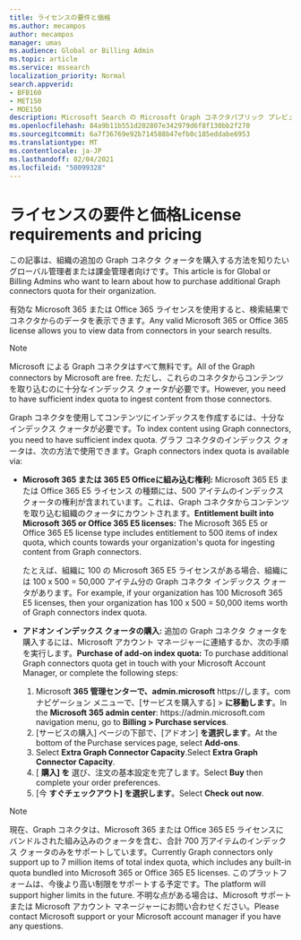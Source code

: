 ```yaml
---
title: ライセンスの要件と価格
ms.author: mecampos
author: mecampos
manager: umas
ms.audience: Global or Billing Admin
ms.topic: article
ms.service: mssearch
localization_priority: Normal
search.appverid:
- BFB160
- MET150
- MOE150
description: Microsoft Search の Microsoft Graph コネクタパブリック プレビューのライセンス要件と価格
ms.openlocfilehash: 84a9b11b551d202807e342979d6f8f130bb2f270
ms.sourcegitcommit: 6a7f36769e92b714588b47efb0c185eddabe6953
ms.translationtype: MT
ms.contentlocale: ja-JP
ms.lasthandoff: 02/04/2021
ms.locfileid: "50099328"
---
```

<!---Previous ms.author: rusamai --->

# <a name="license-requirements-and-pricing"></a><span data-ttu-id="0c850-103">ライセンスの要件と価格</span><span class="sxs-lookup"><span data-stu-id="0c850-103">License requirements and pricing</span></span>

<span data-ttu-id="0c850-104">この記事は、組織の追加の Graph コネクタ クォータを購入する方法を知りたいグローバル管理者または課金管理者向けです。</span><span class="sxs-lookup"><span data-stu-id="0c850-104">This article is for Global or Billing Admins who want to learn about how to purchase additional Graph connectors quota for their organization.</span></span>

<span data-ttu-id="0c850-105">有効な Microsoft 365 または Office 365 ライセンスを使用すると、検索結果でコネクタからのデータを表示できます。</span><span class="sxs-lookup"><span data-stu-id="0c850-105">Any valid Microsoft 365 or Office 365 license allows you to view data from connectors in your search results.</span></span>

>[!NOTE]
><span data-ttu-id="0c850-106">Microsoft による Graph コネクタはすべて無料です。</span><span class="sxs-lookup"><span data-stu-id="0c850-106">All of the Graph connectors by Microsoft are free.</span></span> <span data-ttu-id="0c850-107">ただし、これらのコネクタからコンテンツを取り込むのに十分なインデックス クォータが必要です。</span><span class="sxs-lookup"><span data-stu-id="0c850-107">However, you need to have sufficient index quota to ingest content from those connectors.</span></span>

<span data-ttu-id="0c850-108">Graph コネクタを使用してコンテンツにインデックスを作成するには、十分なインデックス クォータが必要です。</span><span class="sxs-lookup"><span data-stu-id="0c850-108">To index content using Graph connectors, you need to have sufficient index quota.</span></span> <span data-ttu-id="0c850-109">グラフ コネクタのインデックス クォータは、次の方法で使用できます。</span><span class="sxs-lookup"><span data-stu-id="0c850-109">Graph connectors index quota is available via:</span></span>

- <span data-ttu-id="0c850-110">**Microsoft 365 または 365 E5 Officeに組み込む権利:** Microsoft 365 E5 または Office 365 E5 ライセンス の種類には、500 アイテムのインデックス クォータの権利が含まれています。これは、Graph コネクタからコンテンツを取り込む組織のクォータにカウントされます。</span><span class="sxs-lookup"><span data-stu-id="0c850-110">**Entitlement built into Microsoft 365 or Office 365 E5 licenses:** The Microsoft 365 E5 or Office 365 E5 license type includes entitlement to 500 items of index quota, which counts towards your organization's quota for ingesting content from Graph connectors.</span></span>

    <span data-ttu-id="0c850-111">たとえば、組織に 100 の Microsoft 365 E5 ライセンスがある場合、組織には 100 x 500 = 50,000 アイテム分の Graph コネクタ インデックス クォータがあります。</span><span class="sxs-lookup"><span data-stu-id="0c850-111">For example, if your organization has 100 Microsoft 365 E5 licenses, then your organization has 100 x 500 = 50,000 items worth of Graph connectors index quota.</span></span>
- <span data-ttu-id="0c850-112">**アドオン インデックス クォータの購入:** 追加の Graph コネクタ クォータを購入するには、Microsoft アカウント マネージャーに連絡するか、次の手順を実行します。</span><span class="sxs-lookup"><span data-stu-id="0c850-112">**Purchase of add-on index quota:** To purchase additional Graph connectors quota get in touch with your Microsoft Account Manager, or complete the following steps:</span></span>

    1. <span data-ttu-id="0c850-113">Microsoft **365 管理センターで、admin.microsoft** https://<span>します。</span>com ナビゲーション メニューで、[サービスを購入する] > **に移動します**。</span><span class="sxs-lookup"><span data-stu-id="0c850-113">In the **Microsoft 365 admin center**: https://<span>admin.microsoft.</span>com navigation menu, go to **Billing > Purchase services**.</span></span>
    2. <span data-ttu-id="0c850-114">[サービスの購入] ページの下部で、[アドオン] **を選択します**。</span><span class="sxs-lookup"><span data-stu-id="0c850-114">At the bottom of the Purchase services page, select **Add-ons**.</span></span>
    3. <span data-ttu-id="0c850-115">Select **Extra Graph Connector Capacity**.</span><span class="sxs-lookup"><span data-stu-id="0c850-115">Select **Extra Graph Connector Capacity**.</span></span>
    4. <span data-ttu-id="0c850-116">[ **購入] を** 選び、注文の基本設定を完了します。</span><span class="sxs-lookup"><span data-stu-id="0c850-116">Select **Buy** then complete your order preferences.</span></span>
    5. <span data-ttu-id="0c850-117">[今 **すぐチェックアウト] を選択します**。</span><span class="sxs-lookup"><span data-stu-id="0c850-117">Select **Check out now**.</span></span>

>[!NOTE]
><span data-ttu-id="0c850-118">現在、Graph コネクタは、Microsoft 365 または Office 365 E5 ライセンスにバンドルされた組み込みのクォータを含む、合計 700 万アイテムのインデックス クォータのみをサポートしています。</span><span class="sxs-lookup"><span data-stu-id="0c850-118">Currently Graph connectors only support up to 7 million items of total index quota, which includes any built-in quota bundled into Microsoft 365 or Office 365 E5 licenses.</span></span> <span data-ttu-id="0c850-119">このプラットフォームは、今後より高い制限をサポートする予定です。</span><span class="sxs-lookup"><span data-stu-id="0c850-119">The platform will support higher limits in the future.</span></span> <span data-ttu-id="0c850-120">不明な点がある場合は、Microsoft サポートまたは Microsoft アカウント マネージャーにお問い合わせください。</span><span class="sxs-lookup"><span data-stu-id="0c850-120">Please contact Microsoft support or your Microsoft account manager if you have any questions.</span></span>
